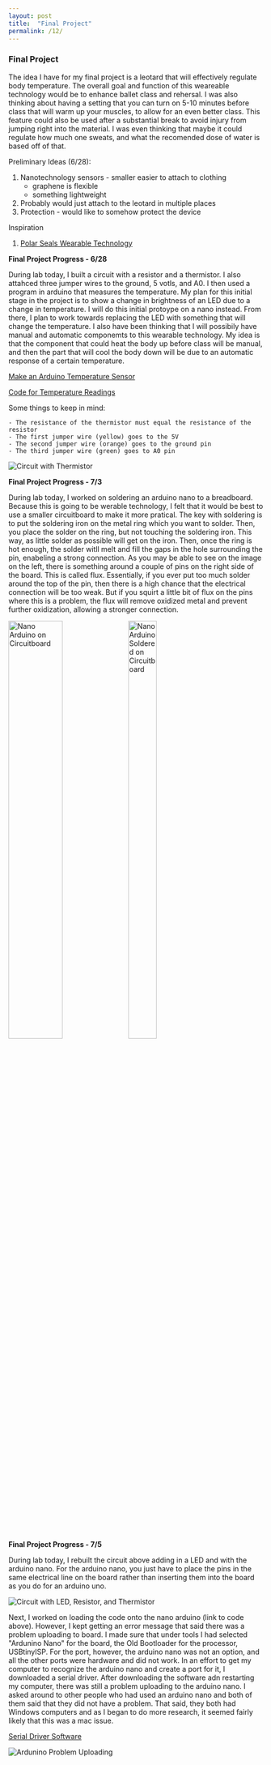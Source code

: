 ```yaml
---
layout: post
title:  "Final Project"
permalink: /12/
---
```


### **Final Project**
The idea I have for my final project is a leotard that will effectively regulate body temperature. The overall goal and function of this weareable technology would be to enhance ballet class and rehersal. I was also thinking about having a setting that you can turn on 5-10 minutes before class that will warm up your muscles, to allow for an even better class. This feature could also be used after a substantial break to avoid injury from jumping right into the material. I was even thinking that maybe it could regulate how much one sweats, and what the recomended dose of water is based off of that. 

Preliminary Ideas (6/28): 

1. Nanotechnology sensors - smaller easier to attach to clothing
	- graphene is flexible
	- something lightweight 
2. Probably would just attach to the leotard in multiple places
3. Protection - would like to somehow protect the device 


Inspiration
1. [Polar Seals Wearable Technology](https://polarseal.me/)

**Final Project Progress - 6/28**

During lab today, I built a circuit with a resistor and a thermistor. I also attahced three jumper wires to the ground, 5 votls, and A0. I then used a program in arduino that measures the temperature. My plan for this initial stage in the project is to show a change in brightness of an LED due to a change in temperature. I will do this initial protoype on a nano instead. From there, I plan to work towards replacing the LED with something that will change the temperature. I also have been thinking that I will possibily have manual and automatic componemts to this wearable technology. My idea is that the component that could heat the body up before class will be manual, and then the part that will cool the body down will be due to an automatic response of a certain temperature. 

[Make an Arduino Temperature Sensor](https://www.youtube.com/watch?v=-_XkGju35MI) 

[Code for Temperature Readings](http://www.circuitbasics.com/arduino-thermistor-temperature-sensor-tutorial/) 


Some things to keep in mind:

	- The resistance of the thermistor must equal the resistance of the resistor
	- The first jumper wire (yellow) goes to the 5V
	- The second jumper wire (orange) goes to the ground pin
	- The third jumper wire (green) goes to A0 pin

<img src="IMG_1877.JPG" alt="Circuit with Thermistor">



**Final Project Progress - 7/3**

During lab today, I worked on soldering an arduino nano to a breadboard. Because this is going to be werable technology, I felt that it would be best to use a smaller circuitboard to make it more pratical. The key with soldering is to put the soldering iron on the metal ring which you want to solder. Then, you place the solder on the ring, but not touching the soldering iron. This way, as little solder as possible will get on the iron. Then, once the ring is hot enough, the solder witll melt and fill the gaps in the hole surrounding the pin, enabeling a strong connection. As you may be able to see on the image on the left, there is something around a couple of pins on the right side of the board. This is called flux. Essentially, if you ever put too much solder around the top of the pin, then there is a high chance that the electrical connection will be too weak. But if you squirt a little bit of flux on the pins where this is a problem, the flux will remove oxidized metal and prevent further oxidization, allowing a stronger connection. 

<div class="row">
  <div class="column">
    <img src="IMG_1909.JPG" alt="Nano Arduino on Circuitboard" style="float: left; width: 46%; margin-right: 1%; margin-bottom: 0.5em;">
  <div class="column">
    <img src="IMG_1911.JPG" alt="Nano Arduino Soldered on Circuitboard" style="float: left; width: 46%; margin-right: 1%; margin-bottom: 0.5em;">
  </div>
</div>











**Final Project Progress - 7/5**

During lab today, I rebuilt the circuit above adding in a LED and with the arduino nano. For the arduino nano, you just have to place the pins in the same electrical line on the board rather than inserting them into the board as you do for an arduino uno. 

<img src="IMG_1959.JPG" alt="Circuit with LED, Resistor, and Thermistor">



Next, I worked on loading the code onto the nano arduino (link to code above). However, I kept getting an error message that said there was a problem uploading to board. I made sure that under tools I had selected "Ardunino Nano" for the board, the Old Bootloader for the processor, USBtinyISP. For the port, however, the arduino nano was not an option, and all the other ports were hardware and did not work. In an effort to get my computer to recognize the arduino nano and create a port for it, I downloaded a serial driver. After downloading the software adn restarting my computer, there was still a problem uploading to the arduino nano. I asked around to other people who had used an arduino nano and both of them said that they did not have a problem. That said, they both had Windows computers and as I began to do more research, it seemed fairly likely that this was a mac issue. 


[Serial Driver Software](https://sparks.gogo.co.nz/ch340.html) 

<img src="arduino.png" alt="Ardunino Problem Uploading">

